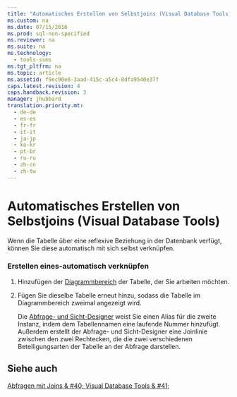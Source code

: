 ```yaml
---
title: "Automatisches Erstellen von Selbstjoins (Visual Database Tools)"
ms.custom: na
ms.date: 07/15/2016
ms.prod: sql-non-specified
ms.reviewer: na
ms.suite: na
ms.technology: 
  - tools-ssms
ms.tgt_pltfrm: na
ms.topic: article
ms.assetid: f9ec90e8-3aad-415c-a5c4-8dfa9540e37f
caps.latest.revision: 4
caps.handback.revision: 3
manager: jhubbard
translation.priority.mt: 
  - de-de
  - es-es
  - fr-fr
  - it-it
  - ja-jp
  - ko-kr
  - pt-br
  - ru-ru
  - zh-cn
  - zh-tw
---
```

# Automatisches Erstellen von Selbstjoins (Visual Database Tools)
Wenn die Tabelle über eine reflexive Beziehung in der Datenbank verfügt, können Sie diese automatisch mit sich selbst verknüpfen.  
  
### Erstellen eines\-automatisch verknüpfen  
  
1.  Hinzufügen der [Diagrammbereich](../content/Diagram-Pane--Visual-Database-Tools-.md) der Tabelle, der Sie arbeiten möchten.  
  
2.  Fügen Sie dieselbe Tabelle erneut hinzu, sodass die Tabelle im Diagrammbereich zweimal angezeigt wird.  
  
    Die [Abfrage- und Sicht-Designer](../content/Query-and-View-Designer-Tools--Visual-Database-Tools-.md) weist Sie einen Alias für die zweite Instanz, indem dem Tabellennamen eine laufende Nummer hinzufügt. Außerdem erstellt der Abfrage- und Sicht-Designer eine Joinlinie zwischen den zwei Rechtecken, die die zwei verschiedenen Beteiligungsarten der Tabelle an der Abfrage darstellen.  
  
## Siehe auch  
[Abfragen mit Joins & #40; Visual Database Tools & #41;](../content/Query-with-Joins--Visual-Database-Tools-.md)  
  
